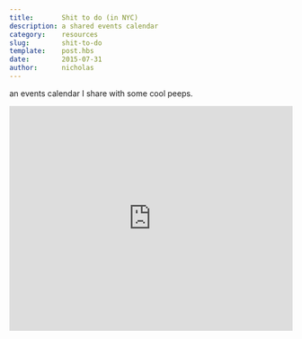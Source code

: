 ```yaml
---
title:       Shit to do (in NYC)
description: a shared events calendar
category:    resources
slug:        shit-to-do
template:    post.hbs
date:        2015-07-31
author:      nicholas
---
```

an events calendar I share with some cool peeps.

<iframe src="https://www.google.com/calendar/embed?showTitle=0&amp;showNav=0&amp;showDate=0&amp;showPrint=0&amp;showCalendars=0&amp;mode=AGENDA&amp;wkst=1&amp;bgcolor=%2300BAB0&amp;src=bovlt0j8kat236p859h4adt3ck%40group.calendar.google.com&amp;ctz=America%2FNew_York" width="100%" height="400" frameborder="0" scrolling="no"></iframe>
